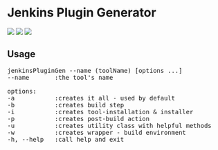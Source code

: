 # Jenkins Plugin Generator
![](https://img.shields.io/badge/version-1.0-blue.svg)
![](https://img.shields.io/badge/license-Apache--2.0-brightgreen.svg)
![](https://img.shields.io/badge/requirements-python-red.svg)

## Usage
<pre>
jenkinsPluginGen --name (toolName) [options ...] 
--name       :the tool's name

options:    
-a           :creates it all - used by default  
-b           :creates build step 
-i           :creates tool-installation & installer   
-p           :creates post-build action  
-u           :creates utility class with helpful methods   
-w           :creates wrapper - build environment  
-h, --help   :call help and exit  
</p>
